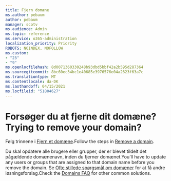 ```yaml
---
title: Fjern domæne
ms.author: pebaum
author: pebaum
manager: scotv
ms.audience: Admin
ms.topic: reference
ms.service: o365-administration
localization_priority: Priority
ROBOTS: NOINDEX, NOFOLLOW
ms.custom:
- "25"
- "9"
ms.openlocfilehash: 8d0071360330248b93dbd5bbf42a2b595d287364
ms.sourcegitcommit: 8bc60ec34bc1e40685e3976576e04a2623f63a7c
ms.translationtype: MT
ms.contentlocale: da-DK
ms.lasthandoff: 04/15/2021
ms.locfileid: "51804627"
---
```

# <a name="trying-to-remove-your-domain"></a><span data-ttu-id="ec1fe-102">Forsøger du at fjerne dit domæne?</span><span class="sxs-lookup"><span data-stu-id="ec1fe-102">Trying to remove your domain?</span></span>

<span data-ttu-id="ec1fe-103">Følg trinnene i [Fjern et domæne](https://docs.microsoft.com/microsoft-365/admin/get-help-with-domains/remove-a-domain).</span><span class="sxs-lookup"><span data-stu-id="ec1fe-103">Follow the steps in [Remove a domain](https://docs.microsoft.com/microsoft-365/admin/get-help-with-domains/remove-a-domain).</span></span>
  
<span data-ttu-id="ec1fe-104">Du skal opdatere alle brugere eller grupper, der er blevet tildelt det pågældende domænenavn, inden du fjerner domænet.</span><span class="sxs-lookup"><span data-stu-id="ec1fe-104">You'll have to update any users or groups that are assigned to that domain name before you remove the domain.</span></span> <span data-ttu-id="ec1fe-105">Se [Ofte stillede spørgsmål om domæner](https://docs.microsoft.com/microsoft-365/admin/setup/domains-faq) for at få andre løsningsforslag.</span><span class="sxs-lookup"><span data-stu-id="ec1fe-105">Check the [Domains FAQ](https://docs.microsoft.com/microsoft-365/admin/setup/domains-faq) for other common solutions.</span></span>
  